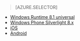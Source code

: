 > [AZURE.SELECTOR]
- [Windows Runtime 8.1 universal](notification-hubs-windows-store-dotnet-send-breaking-news)
- [Windows Phone Silverlight 8.x](notification-hubs-windows-phone-send-breaking-news)
- [iOS](notification-hubs-ios-send-breaking-news)
- [Android](notification-hubs-aspnet-backend-android-breaking-news)

<!---HONumber=HO63-->